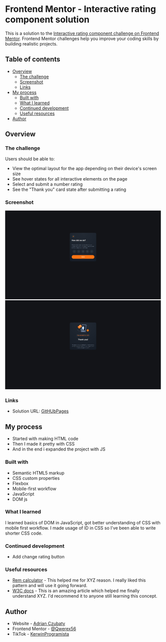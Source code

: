 # Frontend Mentor - Interactive rating component solution

This is a solution to the [Interactive rating component challenge on Frontend Mentor](https://www.frontendmentor.io/challenges/interactive-rating-component-koxpeBUmI). Frontend Mentor challenges help you improve your coding skills by building realistic projects. 

## Table of contents

- [Overview](#overview)
  - [The challenge](#the-challenge)
  - [Screenshot](#screenshot)
  - [Links](#links)
- [My process](#my-process)
  - [Built with](#built-with)
  - [What I learned](#what-i-learned)
  - [Continued development](#continued-development)
  - [Useful resources](#useful-resources)
- [Author](#author)

## Overview

### The challenge

Users should be able to:

- View the optimal layout for the app depending on their device's screen size
- See hover states for all interactive elements on the page
- Select and submit a number rating
- See the "Thank you" card state after submitting a rating

### Screenshot

![First State](./screenshot1.jpeg)
![Second State](./screenshot2.jpeg)

### Links

- Solution URL: [GitHUbPages](https://qwerex56.github.io/interactive-rating-component-main/)

## My process

- Started with making HTML code
- Then I made it pretty with CSS
- And in the end i expanded the project with JS

### Built with

- Semantic HTML5 markup
- CSS custom properties
- Flexbox
- Mobile-first workflow
- JavaScript
- DOM js

### What I learned

I learned basics of DOM in JavaScript, got better understanding of CSS with mobile first workflow. I made usage of ID in CSS so I've been able to write shorter CSS code.

### Continued development

- Add change rating button

### Useful resources

- [Rem calculator](https://nekocalc.com/px-to-rem-converter) - This helped me for XYZ reason. I really liked this pattern and will use it going forward.
- [W3C docs](https://www.w3docs.com/) - This is an amazing article which helped me finally understand XYZ. I'd recommend it to anyone still learning this concept.

## Author

- Website - [Adrian Czubaty](https://www.frontendmentor.io/profile/Qwerex56)
- Frontend Mentor - [@Qwerex56](https://www.frontendmentor.io/profile/Qwerex56)
- TikTok - [KerwinProgramista](https://www.tiktok.com/@kerwinprogramista)
